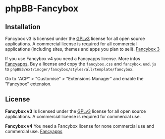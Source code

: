 # phpBB-Fancybox

## Installation

Fancybox v3 is licensed under the [GPLv3](https://www.gnu.org/licenses/gpl-3.0) license for all open source applications.
A commercial license is required for all commercial applications (including sites, themes and apps you plan to sell). [Fancybox 3](https://fancyapps.com/fancybox)

If you use Fancybox v4 you need a Fancyapps license. More infos [Fancyapps](https://fancyapps.com).
Buy a license and  copy the `fancybox.css` and `fancybox.umd.js` to `phpBB3/ext/imcger/fancybox/styles/all/template/fancybox`.

Go to "ACP" > "Customise" > "Extensions Manager" and enable the "Fancybox" extension.

## License
**Fancybox v3**
Is licensed under the [GPLv3](https://www.gnu.org/licenses/gpl-3.0) license for all open source applications.
A commercial license is required for commercial use.

**Fancybox v4** 
You need a Fancybox license for none commercial use and commercial use.
[Fancyapps](https://fancyapps.com)
